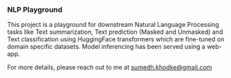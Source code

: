 ### NLP Playground

<p> This project is a playground for downstream Natural Language Processing tasks like Text summarization, Text prediction (Masked and Unmasked) and Text classification using HuggingFace transformers which are fine-tuned on domain specific datasets. Model inferencing has been served using a web-app.
</p>

For more details, please reach out to me at sumedh.khodke@gmail.com
